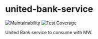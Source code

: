 # united-bank-service

[![Maintainability](https://api.codeclimate.com/v1/badges/b021b92391e0abd5a75f/maintainability)](https://codeclimate.com/repos/61fffefbb2bede0177000c1e/maintainability)
[![Test Coverage](https://api.codeclimate.com/v1/badges/b021b92391e0abd5a75f/test_coverage)](https://codeclimate.com/repos/61fffefbb2bede0177000c1e/test_coverage)

United Bank service to consume with MW.
